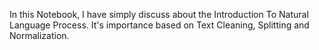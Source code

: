 In this Notebook, I have simply discuss about the Introduction To Natural Language Process. It's importance based on Text Cleaning, Splitting and Normalization.
